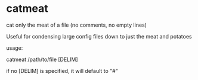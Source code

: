 # catmeat
cat only the meat of a file (no comments, no empty lines)

Useful for condensing large config files down to just the meat and potatoes

usage:

catmeat /path/to/file [DELIM]

if no [DELIM] is specified, it will default to "#"


